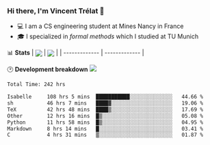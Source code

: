 ### Hi there, I'm Vincent Trélat 👋
 - 💻 I am a CS engineering student at Mines Nancy in France
 - 🎓 I specialized in *formal methods* which I studied at TU Munich

📊 **Stats**
| <img align="center" src="https://readme-stats.clckblog.space/api?username=VTrelat&show_icons=true&include_all_commits=true&theme=tokyonight&hide_border=true" /> | <img align="center" src="https://readme-stats.clckblog.space/api/top-langs/?username=VTrelat&layout=compact&theme=tokyonight&hide_border=true" /> |
| ------------- | ------------- |

🕑 **Development breakdown** ![](https://wakatime.com/badge/user/8d0110fb-6b70-4990-ab86-45c404715c2b.svg)
<!--START_SECTION:waka-->

```txt
Total Time: 242 hrs

Isabelle     108 hrs 5 mins  ███████████░░░░░░░░░░░░░░   44.66 %
sh           46 hrs 7 mins   ████▓░░░░░░░░░░░░░░░░░░░░   19.06 %
TeX          42 hrs 48 mins  ████▒░░░░░░░░░░░░░░░░░░░░   17.69 %
Other        12 hrs 16 mins  █▒░░░░░░░░░░░░░░░░░░░░░░░   05.08 %
Python       11 hrs 58 mins  █▒░░░░░░░░░░░░░░░░░░░░░░░   04.95 %
Markdown     8 hrs 14 mins   █░░░░░░░░░░░░░░░░░░░░░░░░   03.41 %
C            4 hrs 31 mins   ▒░░░░░░░░░░░░░░░░░░░░░░░░   01.87 %
```

<!--END_SECTION:waka-->
